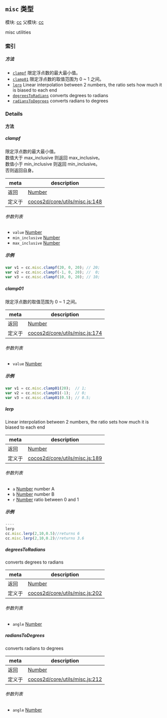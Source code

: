 ## `misc` 类型



模块: [cc](../modules/cc.md)
父模块: [cc](../modules/cc.md)


misc utilities



### 索引



##### 方法

  - [`clampf`](#clampf) 限定浮点数的最大最小值。
  - [`clamp01`](#clamp01) 限定浮点数的取值范围为 0 ~ 1 之间。
  - [`lerp`](#lerp) Linear interpolation between 2 numbers, the ratio sets how much it is biased to each end
  - [`degreesToRadians`](#degreestoradians) converts degrees to radians
  - [`radiansToDegrees`](#radianstodegrees) converts radians to degrees



### Details




<!-- Method Block -->
#### 方法


##### clampf

限定浮点数的最大最小值。<br/>
数值大于 max_inclusive 则返回 max_inclusive。<br/>
数值小于 min_inclusive 则返回 min_inclusive。<br/>
否则返回自身。

| meta | description |
|------|-------------|
| 返回 | <a href="https://developer.mozilla.org/en/JavaScript/Reference/Global_Objects/Number" class="crosslink external" target="_blank">Number</a> 
| 定义于 | [cocos2d/core/utils/misc.js:148](https://github.com/cocos-creator/engine/blob/26031bddd1aecdbf9bbdebe19ecaa672b1c35061/cocos2d/core/utils/misc.js#L148) |

###### 参数列表
- `value` <a href="https://developer.mozilla.org/en/JavaScript/Reference/Global_Objects/Number" class="crosslink external" target="_blank">Number</a> 
- `min_inclusive` <a href="https://developer.mozilla.org/en/JavaScript/Reference/Global_Objects/Number" class="crosslink external" target="_blank">Number</a> 
- `max_inclusive` <a href="https://developer.mozilla.org/en/JavaScript/Reference/Global_Objects/Number" class="crosslink external" target="_blank">Number</a> 

##### 示例

```js
var v1 = cc.misc.clampf(20, 0, 20); // 20;
var v2 = cc.misc.clampf(-1, 0, 20); //  0;
var v3 = cc.misc.clampf(10, 0, 20); // 10;
```

##### clamp01

限定浮点数的取值范围为 0 ~ 1 之间。

| meta | description |
|------|-------------|
| 返回 | <a href="https://developer.mozilla.org/en/JavaScript/Reference/Global_Objects/Number" class="crosslink external" target="_blank">Number</a> 
| 定义于 | [cocos2d/core/utils/misc.js:174](https://github.com/cocos-creator/engine/blob/26031bddd1aecdbf9bbdebe19ecaa672b1c35061/cocos2d/core/utils/misc.js#L174) |

###### 参数列表
- `value` <a href="https://developer.mozilla.org/en/JavaScript/Reference/Global_Objects/Number" class="crosslink external" target="_blank">Number</a> 

##### 示例

```js
var v1 = cc.misc.clamp01(20);  // 1;
var v2 = cc.misc.clamp01(-1);  // 0;
var v3 = cc.misc.clamp01(0.5); // 0.5;
```

##### lerp

Linear interpolation between 2 numbers, the ratio sets how much it is biased to each end

| meta | description |
|------|-------------|
| 返回 | <a href="https://developer.mozilla.org/en/JavaScript/Reference/Global_Objects/Number" class="crosslink external" target="_blank">Number</a> 
| 定义于 | [cocos2d/core/utils/misc.js:189](https://github.com/cocos-creator/engine/blob/26031bddd1aecdbf9bbdebe19ecaa672b1c35061/cocos2d/core/utils/misc.js#L189) |

###### 参数列表
- `a` <a href="https://developer.mozilla.org/en/JavaScript/Reference/Global_Objects/Number" class="crosslink external" target="_blank">Number</a> number A
- `b` <a href="https://developer.mozilla.org/en/JavaScript/Reference/Global_Objects/Number" class="crosslink external" target="_blank">Number</a> number B
- `r` <a href="https://developer.mozilla.org/en/JavaScript/Reference/Global_Objects/Number" class="crosslink external" target="_blank">Number</a> ratio between 0 and 1

##### 示例

```js
----
lerp
cc.misc.lerp(2,10,0.5)//returns 6
cc.misc.lerp(2,10,0.2)//returns 3.6

```

##### degreesToRadians

converts degrees to radians

| meta | description |
|------|-------------|
| 返回 | <a href="https://developer.mozilla.org/en/JavaScript/Reference/Global_Objects/Number" class="crosslink external" target="_blank">Number</a> 
| 定义于 | [cocos2d/core/utils/misc.js:202](https://github.com/cocos-creator/engine/blob/26031bddd1aecdbf9bbdebe19ecaa672b1c35061/cocos2d/core/utils/misc.js#L202) |

###### 参数列表
- `angle` <a href="https://developer.mozilla.org/en/JavaScript/Reference/Global_Objects/Number" class="crosslink external" target="_blank">Number</a> 


##### radiansToDegrees

converts radians to degrees

| meta | description |
|------|-------------|
| 返回 | <a href="https://developer.mozilla.org/en/JavaScript/Reference/Global_Objects/Number" class="crosslink external" target="_blank">Number</a> 
| 定义于 | [cocos2d/core/utils/misc.js:212](https://github.com/cocos-creator/engine/blob/26031bddd1aecdbf9bbdebe19ecaa672b1c35061/cocos2d/core/utils/misc.js#L212) |

###### 参数列表
- `angle` <a href="https://developer.mozilla.org/en/JavaScript/Reference/Global_Objects/Number" class="crosslink external" target="_blank">Number</a> 



